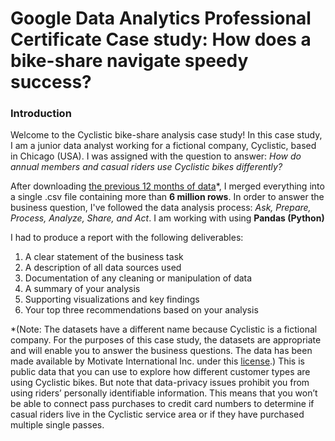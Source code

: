 # Google Data Analytics Professional Certificate Case study: How does a bike-share navigate speedy success?

### Introduction
Welcome to the Cyclistic bike-share analysis case study! In this case study, I am a junior data analyst working for a fictional company, Cyclistic, based in Chicago (USA). I was assigned with the question to answer: *How do annual members and casual riders use Cyclistic bikes differently?*

After downloading [the previous 12 months of data](https://divvy-tripdata.s3.amazonaws.com/index.html)*, I merged everything into a single .csv file containing more than **6 million rows**. In order to answer the business question, I've followed the data analysis process: *Ask, Prepare, Process, Analyze, Share, and Act*. I am working with using **Pandas (Python)** 

I had to produce a report with the following deliverables:

1. A clear statement of the business task
2. A description of all data sources used
3. Documentation of any cleaning or manipulation of data
4. A summary of your analysis
5. Supporting visualizations and key findings
6. Your top three recommendations based on your analysis

*(Note: The datasets have a different name because Cyclistic is a fictional company. For the purposes of this case study, the datasets are appropriate and will enable you to answer the business questions. The data has been made available by Motivate International Inc. under this [license](https://divvybikes.com/data-license-agreement).) This is public data that you can use to explore how different customer types are using Cyclistic bikes. But note that data-privacy issues
prohibit you from using riders’ personally identifiable information. This means that you won’t be able to connect pass purchases to credit card numbers to determine if casual riders live in the Cyclistic service area or if they have purchased multiple single passes.
